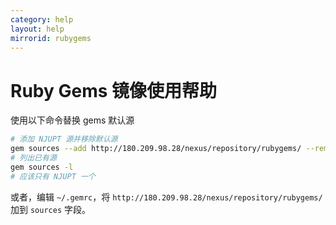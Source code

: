 ```yaml
---
category: help
layout: help
mirrorid: rubygems
---
```


# Ruby Gems 镜像使用帮助

使用以下命令替换 gems 默认源

```bash
# 添加 NJUPT 源并移除默认源
gem sources --add http://180.209.98.28/nexus/repository/rubygems/ --remove https://rubygems.org/
# 列出已有源
gem sources -l
# 应该只有 NJUPT 一个
```

或者，编辑 `~/.gemrc`，将 `http://180.209.98.28/nexus/repository/rubygems/` 加到 `sources` 字段。

